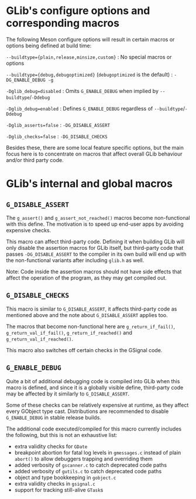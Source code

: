 GLib's configure options and corresponding macros
=================================================

The following Meson configure options will result in certain macros or options
being defined at build time:

`--buildtype={plain,release,minsize,custom}`
 : No special macros or options

`--buildtype={debug,debugoptimized}` (`debugoptimized` is the default)
 : `-DG_ENABLE_DEBUG -g`

`-Dglib_debug=disabled`
 : Omits `G_ENABLE_DEBUG` when implied by `--buildtype`/`-Ddebug`

`-Dglib_debug=enabled`
 : Defines `G_ENABLE_DEBUG` regardless of `--buildtype`/`-Ddebug`

`-Dglib_asserts=false`
 : `-DG_DISABLE_ASSERT`

`-Dglib_checks=false`
 : `-DG_DISABLE_CHECKS`

Besides these, there are some local feature specific options, but the main
focus here is to concentrate on macros that affect overall GLib behaviour
and/or third party code.


GLib's internal and global macros
=================================

`G_DISABLE_ASSERT`
---

The `g_assert()` and `g_assert_not_reached()` macros become non-functional
with this define. The motivation is to speed up end-user apps by
avoiding expensive checks.

This macro can affect third-party code. Defining it when building GLib
will only disable the assertion macros for GLib itself, but third-party code
that passes `-DG_DISABLE_ASSERT` to the compiler in its own build
will end up with the non-functional variants after including `glib.h`
as well.

Note: Code inside the assertion macros should not have side effects
that affect the operation of the program, as they may get compiled out.

`G_DISABLE_CHECKS`
---

This macro is similar to `G_DISABLE_ASSERT`, it affects third-party
code as mentioned above and the note about `G_DISABLE_ASSERT` applies
too.

The macros that become non-functional here are `g_return_if_fail()`,
`g_return_val_if_fail()`, `g_return_if_reached()` and
`g_return_val_if_reached()`.

This macro also switches off certain checks in the GSignal code.

`G_ENABLE_DEBUG`
---

Quite a bit of additional debugging code is compiled into GLib when this
macro is defined, and since it is a globally visible define, third-party code
may be affected by it similarly to `G_DISABLE_ASSERT`.

Some of these checks can be relatively expensive at runtime, as they affect
every GObject type cast. Distributions are recommended to disable
`G_ENABLE_DEBUG` in stable release builds.

The additional code executed/compiled for this macro currently includes the
following, but this is not an exhaustive list:
 - extra validity checks for `GDate`
 - breakpoint abortion for fatal log levels in `gmessages.c` instead of
   plain `abort()` to allow debuggers trapping and overriding them
 - added verbosity of `gscanner.c` to catch deprecated code paths
 - added verbosity of `gutils.c` to catch deprecated code paths
 - object and type bookkeeping in `gobject.c`
 - extra validity checks in `gsignal.c`
 - support for tracking still-alive `GTask`s
